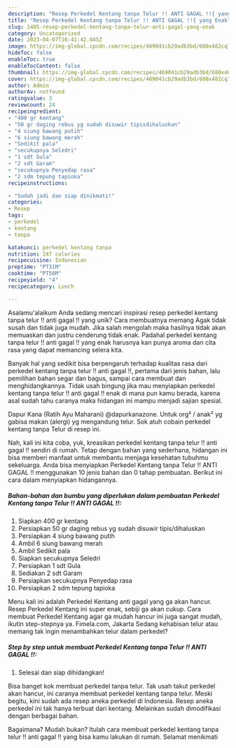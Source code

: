 ```yaml
---
description: "Resep Perkedel Kentang tanpa Telur !! ANTI GAGAL !!{ yang Enak"
title: "Resep Perkedel Kentang tanpa Telur !! ANTI GAGAL !!{ yang Enak"
slug: 1405-resep-perkedel-kentang-tanpa-telur-anti-gagal-yang-enak
category: Uncategorized
date: 2023-04-07T16:41:42.045Z
image: https://img-global.cpcdn.com/recipes/469041cb29adb3bd/680x482cq70/perkedel-kentang-tanpa-telur-anti-gagal-foto-resep-utama.jpg
hideToc: false
enableToc: true
enableTocContent: false
thumbnail: https://img-global.cpcdn.com/recipes/469041cb29adb3bd/680x482cq70/perkedel-kentang-tanpa-telur-anti-gagal-foto-resep-utama.jpg
cover: https://img-global.cpcdn.com/recipes/469041cb29adb3bd/680x482cq70/perkedel-kentang-tanpa-telur-anti-gagal-foto-resep-utama.jpg
author: Admin
authorAv: notfound
ratingvalue: 3
reviewcount: 24
recipeingredient:
- "400 gr kentang"
- "50 gr daging rebus yg sudah disuwir tipisdihaluskan"
- "4 siung bawang putih"
- "6 siung bawang merah"
- "Sedikit pala"
- "secukupnya Seledri"
- "1 sdt Gula"
- "2 sdt Garam"
- "secukupnya Penyedap rasa"
- "2 sdm tepung tapioka"
recipeinstructions:

- "Sudah jadi dan siap dinikmati!"
categories:
- Resep
tags:
- perkedel
- kentang
- tanpa

katakunci: perkedel kentang tanpa 
nutrition: 247 calories
recipecuisine: Indonesian
preptime: "PT31M"
cooktime: "PT56M"
recipeyield: "4"
recipecategory: Lunch

---
```



Asalamu'alaikum Anda sedang mencari inspirasi resep perkedel kentang tanpa telur !! anti gagal !! yang unik? Cara membuatnya memang Agak tidak susah dan tidak juga mudah. Jika salah mengolah maka hasilnya tidak akan memuaskan dan justru cenderung tidak enak. Padahal perkedel kentang tanpa telur !! anti gagal !! yang enak harusnya kan punya aroma dan cita rasa yang dapat memancing selera kita.


Banyak hal yang sedikit bisa berpengaruh terhadap kualitas rasa dari perkedel kentang tanpa telur !! anti gagal !!, pertama dari jenis bahan, lalu pemilihan bahan segar dan bagus, sampai cara membuat dan menghidangkannya. Tidak usah bingung jika mau menyiapkan perkedel kentang tanpa telur !! anti gagal !! enak di mana pun kamu berada, karena asal sudah tahu caranya maka hidangan ini mampu menjadi sajian spesial.

Dapur Kana (Ratih Ayu Maharani) @dapurkanazone. Untuk org² / anak² yg gabisa makan (alergi) yg mengandung telur. Sok atuh cobain perkedel kentang tanpa Telur di resep ini.


Nah, kali ini kita coba, yuk, kreasikan perkedel kentang tanpa telur !! anti gagal !! sendiri di rumah. Tetap dengan bahan yang sederhana, hidangan ini bisa memberi manfaat untuk membantu menjaga kesehatan tubuhmu sekeluarga. Anda bisa menyiapkan Perkedel Kentang tanpa Telur !! ANTI GAGAL !! menggunakan 10 jenis bahan dan 0 tahap pembuatan. Berikut ini cara dalam menyiapkan hidangannya.

<!--inarticleads1-->

##### Bahan-bahan dan bumbu yang diperlukan dalam pembuatan Perkedel Kentang tanpa Telur !! ANTI GAGAL !!:

1. Siapkan 400 gr kentang
1. Persiapkan 50 gr daging rebus yg sudah disuwir tipis/dihaluskan
1. Persiapkan 4 siung bawang putih
1. Ambil 6 siung bawang merah
1. Ambil Sedikit pala
1. Siapkan secukupnya Seledri
1. Persiapkan 1 sdt Gula
1. Sediakan 2 sdt Garam
1. Persiapkan secukupnya Penyedap rasa
1. Persiapkan 2 sdm tepung tapioka


Menu kali ini adalah Perkedel Kentang anti gagal yang ga akan hancur. Resep Perkedel Kentang ini super enak, sebiji ga akan cukup. Cara membuat Perkedel Kentang agar ga mudah hancur ini juga sangat mudah, ikutin step-stepnya ya. Fimela.com, Jakarta Sedang kehabisan telur atau memang tak ingin menambahkan telur dalam perkedel? 

<!--inarticleads2-->

##### Step by step untuk membuat Perkedel Kentang tanpa Telur !! ANTI GAGAL !!:


1. Selesai dan siap dihidangkan!

Bisa banget kok membuat perkedel tanpa telur. Tak usah takut perkedel akan hancur, ini caranya membuat perkedel kentang tanpa telur. Meski begitu, kini sudah ada resep aneka perkedel di Indonesia. Resep aneka perkedel ini tak hanya terbuat dari kentang. Melainkan sudah dimodifikasi dengan berbagai bahan. 

Bagaimana? Mudah bukan? Itulah cara membuat perkedel kentang tanpa telur !! anti gagal !! yang bisa kamu lakukan di rumah. Selamat menikmati
